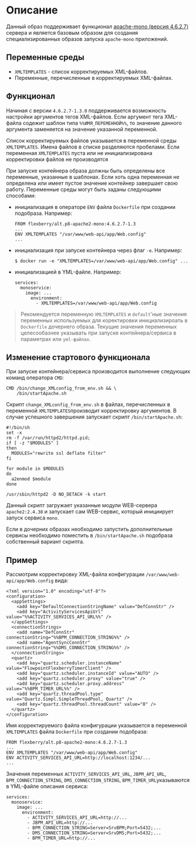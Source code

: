 # Описание

Данный образ поддерживает функционал [apache-mono (версия 4.6.2.7)](https://github.com/Flexberry/dockerfiles/blob/master/alt.p8-apache2/README-ru.md) сервера и является базовым образом для создания специализированных образов запуска `apache-mono` приложений. 

## Переменные среды

- `XMLTEMPLATES` - список корректируемых XML-файлов.
- Переменные, перечисленные в корректируемых XML-файлах.

## Функционал

Начиная с версии `4.6.2.7-1.3.0` поддерживается возможность настройки аргументов тегов XML-файлов.
Если аргумент тега XML-файла содежит шаблон типа `%%ИМЯ_ПЕРЕМЕННОЙ%%`,
то значение данного аргумента заменяется на значение указанной переменной.

Список корректируемых файлов указывается в переменной среды `XMLTEMPLATES`.
Имена файлов в списке разделяются пробелами.
Если переменная `XMLTEMPLATES` пуста или не инициализирована корректировки файлов не производятся

При запуске контейнера образа должны быть определены все переменные, указанные в шаблонах.
Если хоть одна переменная не определена или имеет пустое значение контейнер завершает свою работу.
Переменные среды могут быть заданы следующими способами:
- инициализация в операторе `ENV` файла `Dockerfile` при создании подобраза. Например:
  ```
  FROM flexberry/alt.p8-apache2-mono:4.6.2.7-1.3
  ...
  ENV XMLTEMPLATES "/var/www/web-api/app/Web.config"
  ...
  ```
- инициализация при запуске контейнера через флаг `-e`. Например:
  ```
  $ docker run -e "XMLTEMPLATES=/var/www/web-api/app/Web.config" ...
  ```
  
- инициализацией в YML-файле. Например:
  ```
  services:
    monoservice:
      image: ...
        environment:
          - XMLTEMPLATES=/var/www/web-api/app/Web.config

> Рекомендуется переменную `XMLTEMPLATES` и `default`'ные значения переменных используемых для коректировки инициализироать в `Dockerfile` дочернего образа. Текущие значения переменных целесообазнее указывать при запуске контейнера/сервиса в параметрах или `yml-файлах`.

## Изменение стартового функционала

При запуске контейнера/сервиса производится выполнение следующих команд оператора `CMD`:
```
CMD /bin/change_XMLconfig_from_env.sh && \
    /bin/startApache.sh
```
Скрипт `change_XMLconfig_from_env.sh` в файлах, перечисленных в переменной `XMLTEMPLATES`производит корректировку аргументов.
В случае успешного завершения запускает скрипт `/bin/startApache.sh`:
```
#!/bin/sh
set -x
rm -f /var/run/httpd2/httpd.pid;
if [ -z "$MODULES" ]
then
  MODULES="rewrite ssl deflate filter"
fi

for module in $MODULES
do
  a2enmod $module
done

/usr/sbin/httpd2 -D NO_DETACH -k start
```
Данный скрипт загружает указанные модули WEB-сервера `apache2:2.4.38` и запускает сам WEB-сервис, 
который инициирует запуск сервиса `mono`.

Если в дочерних образах необходимо запустить дополнительные сервисы необходимо  поместить в `/bin/startApache.sh` подобраза собственный вариант скрипта. 


## Пример

Рассмотрим корректировку XML-файла конфигурации  `/var/www/web-api/app/Web.config` вида: 
```
<?xml version="1.0" encoding="utf-8"?>
<configuration>
  <appSettings>
    <add key="DefaultConnectionStringName" value="DefConnStr" />
    <add key="ActivityServicesApiUrl" value="%%ACTIVITY_SERVICES_API_URL%%" />
  </appSettings>
  <connectionStrings>
    <add name="DefConnStr" connectionString="%%BPM_CONNECTION_STRING%%" />
    <add name="AgentSyncConnStr" connectionString="%%DMS_CONNECTION_STRING%%" />
  </connectionStrings>
  <quartz>
    <add key="quartz.scheduler.instanceName" value="FlowpointFlexberryTimerClient" />
    <add key="quartz.scheduler.instanceId" value="AUTO" />
    <add key="quartz.scheduler.proxy" value="true" />
    <add key="quartz.scheduler.proxy.address" value="%%BPM_TIMER_URL%%" />
    <add key="quartz.threadPool.type" value="Quartz.Simpl.SimpleThreadPool, Quartz" />
    <add key="quartz.threadPool.threadCount" value="0" />
  </quartz>
</configuration>
```

Имя корректируемого файла конфигурации указывается в переменной `XMLTEMPLATES` файла `Dockerfile` при создании подобраза:
  ```
  FROM flexberry/alt.p8-apache2-mono:4.6.2.7-1.3
  ...
  ENV XMLTEMPLATES "/var/www/web-api/app/Web.config"
  ENV ACTIVITY_SERVICES_API_URL=http://localhost:1234/...
  ...
  ```
Значения переменных 
`ACTIVITY_SERVICES_API_URL`, `JBPM_API_URL`,  `BPM_CONNECTION_STRING`, `DMS_CONNECTION_STRING`, `BPM_TIMER_URL`указываются в YML-файле описания сервиса:
```
services:
  monoservice:
    image: ...
      environment:
        - ACTIVITY_SERVICES_API_URL=http://...
        - JBPM_API_URL=http://...
        - BPM_CONNECTION_STRING=Server=SrvBPM;Port=5432;...
        - DMS_CONNECTION_STRING=Server=SrvDMS;Port=5432;...
        - BPM_TIMER_URL=http://...
  ```
